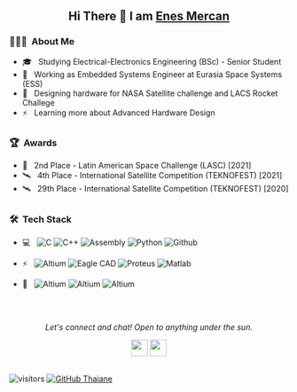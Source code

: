 
<!-- Greeting Section -->

<h2> 
  <p align="center">
      Hi There 👋 I am 
      <a href="https://github.com/enesmrcn">
      Enes Mercan
      </a>
  </p>
</h2>



<h3> 👨🏻‍💻 &nbsp;About Me </h3>

- 🎓 &nbsp; Studying Electrical-Electronics Engineering (BSc) - Senior Student
- 💼 &nbsp; Working as Embedded Systems Engineer at Eurasia Space Systems (ESS)
- 🚀 &nbsp; Designing hardware for NASA Satellite challenge and LACS Rocket Challege
- ⚡ &nbsp; Learning more about Advanced Hardware Design



<h2> 
  <p align="center">
  </p>
</h2>



<h3> 🏆 &nbsp;Awards</h3>

- 🚀 &nbsp; 2nd Place - Latin American Space Challenge (LASC) [2021]
- 🛰️ &nbsp; 4th Place - International Satellite Competition (TEKNOFEST) [2021]
- 🛰️ &nbsp; 29th Place - International Satellite Competition (TEKNOFEST) [2020]



<h2> 
  <p align="center">
  </p>
</h2>


<h3> 🛠 &nbsp;Tech Stack</h3>

- 💻 &nbsp;
  ![C](https://img.shields.io/badge/-C-000000?style=flat&logo=C)
  ![C++](https://img.shields.io/badge/-C++-000000?style=flat&logo=C%2B%2B&logoColor=00599C)
  ![Assembly](https://img.shields.io/badge/-Assembly-000000?style=flat&logo=assemblyscript)
  ![Python](https://img.shields.io/badge/-Python-000000?style=flat&logo=python&logoColor=3776AB)
  ![Github](http://img.shields.io/badge/-Github-000000?style=flat&logo=Github&logoColor=green)
  
- ⚡ &nbsp;
  ![Altium](https://img.shields.io/badge/-Altium-000000?style=flat&logo=altiumdesigner&logoColor=#A5915F) 
  ![Eagle CAD](https://img.shields.io/badge/-Eagle-000000?style=flat&logo=autodesk&logoColor=#0696D7) 
  ![Proteus](https://img.shields.io/badge/-Proteus-000000?style=flat&logo=atom&logoColor=#66595C)
  ![Matlab](https://img.shields.io/badge/-Matlab-000000?style=flat&logo=matlab&logoColor=#A5915F)
  
- 🦾 &nbsp;
  ![Altium](https://img.shields.io/badge/-Hardware.Design-000000?style=flat)
  ![Altium](https://img.shields.io/badge/-Technical.Documentation-000000?style=flat)
  ![Altium](https://img.shields.io/badge/-Embedded.Software.Development-000000?style=flat) 
  
 
  
<h2> 
  <p align="center">
  </p>
</h2>



<!-- Contact Section -->
<br/>
<p align="center">
  <i>Let's connect and chat! Open to anything under the sun.</i>

  <p align="center">   
    <a href="https://www.linkedin.com/in/enesmercan/" alt="Linkedin"><img src="https://github.com/nitish-awasthi/nitish-awasthi/blob/master/174857.png" height="30" width="30"></a>
    <a href="mailto:enesmercan1453@gmail.com" alt="Contact me"><img src="https://github.com/nitish-awasthi/nitish-awasthi/blob/master/gmail-512.webp" height="30" width="30"></a>
  </p>
  


<h2> 
  <p align="center">
  </p>
</h2>


  <!-- Visitors badge: -->
![visitors](https://visitor-badge.laobi.icu/badge?page_id=enesmrcn.enesmrcn)  [![GitHub Thaiane](https://img.shields.io/github/followers/enesmrcn?label=follow&style=social)](https://github.com/Thaiane)


